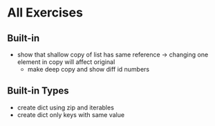 # All Exercises

## Built-in

* show that shallow copy of list has same reference -&gt; changing one element in copy will affect original
  * make deep copy and show diff id numbers

## Built-in Types

* create dict using zip and iterables
* create dict only keys with same value

